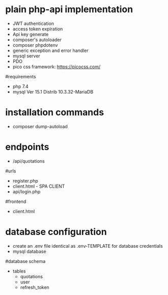 # plain php-api implementation
* JWT authentication
* access token expiration
* Api key generate
* composer's autoloader
* composer phpdotenv
* generic exception and error handler
* mysql server
* PDO
* pico css framework: https://picocss.com/

#requirements
* php 7.4
* mysql Ver 15.1 Distrib 10.3.32-MariaDB

# installation commands
* composer dump-autoload

# endpoints
* /api/quotations

#urls
* register.php
* client.html - SPA CLIENT
* api/login.php


#frontend
* client.html

# database configuration
* create an .env file identical as .env-TEMPLATE for database credentials
* mysql database

#database schema
 * tables
   * quotations
   * user
   * refresh_token
    